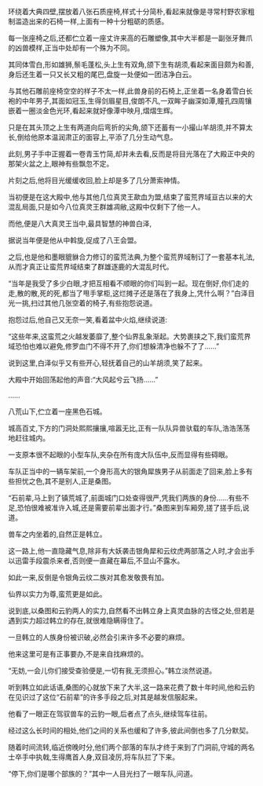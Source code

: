 
环绕着大典四壁,摆放着八张石质座椅,样式十分简朴,看起来就像是寻常村野农家粗制滥造出来的石椅一样,上面有一种十分粗砺的质感。

每一张座椅之后,还都伫立着一座丈许来高的石雕塑像,其中大半都是一副张牙舞爪的凶兽模样,正当中处却有一个殊为不同。

其同体雪白,形如雄狮,鬃毛蓬松,头上生有双角,颌下生有胡须,看起来面目颇为和善,身后还生着一只又长又粗的尾巴,盘旋一处便如一团洁净白云。

与其他石雕前座椅空空的样子不太一样,此兽身前的石椅上,正坐着一名身着雪白长袍的中年男子,其面如冠玉,生得剑眉星目,俊朗不凡,一双眸子幽深如潭,瞳孔四周镶嵌着一圈淡金色光环,看起来就好像潭中映月,熠熠生辉。

只是在其头顶之上生有两道向后弯折的尖角,颌下还蓄有一小撮山羊胡须,并不算太长,倒给他原本温润肃正的面容上,平添了几分生动气息。

此刻,男子手中正握着一卷青玉竹简,却并未去看,反而是将目光落在了大殿正中央的那架火盆之上,眼神有些飘忽不定。

片刻之后,他将目光缓缓收回,脸上却是多了几分萧索神情。

当初便是在这大殿中,他与其他几位真灵王歃血为盟,结束了蛮荒界域亘古以来的大混乱局面,只是如今八位真灵王群雄凋敝,这殿中仅剩下了他一人。

而他,便是八大真灵王当中,最具智慧的神兽白泽,

据说当年便是他从中斡旋,促成了八王会盟。

之后,也是他和墨眼貔貅合力修订的蛮荒法典,为整个蛮荒界域制订了一套基本礼法,从而才真正让蛮荒界域结束了群雄逐鹿的大混乱时代。

“当年是我受了多少白眼,才把互相看不顺眼的你们叫到一起。现在倒好,你们走的走,散的散,死的死,都当了甩手掌柜,这烂摊子还是落在了我身上,凭什么啊？”白泽目光一挑,扫过其他几张空着的椅子,有些抱怨说道。

抱怨过后,他自己又无奈一笑,看着盆中火焰,继续说道:

“这些年来,这蛮荒之火越发萎靡了,整个仙界乱象渐起。大势裹挟之下,我们蛮荒界域恐怕也难以避免,修罗血门不得不开了,你们想躲清净也躲不了了……”

说到这里,白泽似乎又有些开心,轻抚着自己的山羊胡须,笑了起来。

大殿中开始回荡起他的声音:“大风起兮云飞扬……”

……

八荒山下,伫立着一座黑色石城。

城高百丈,下方的门洞处熙熙攘攘,喧嚣无比,正有一队队异兽驮载的车队,浩浩荡荡地赶往城内。

一支原本很不起眼的小型车队,夹杂在所有庞大队伍中,反而显得有些碍眼。

车队正当中的一辆车架前,一个身形高大的银角犀族男子从前面走了回来,脸上多有些担忧之色,其不是别人,正是桑图。

“石前辈,马上到了镇荒城了,前面城门口处查得很严,凭我们两族的身份……有些不足,恐怕很难被准许入城,还是需要前辈出面才行。”桑图来到车厢旁,搓了搓手后,说道。

兽车之内坐着的,自然正是韩立。

这一路上,他一直隐藏气息,除非有大妖袭击银角犀和云纹虎两部落之人时,才会出手以迅雷手段震杀来者,否则便一直藏在幕后,不显山不露水。

如此一来,反倒是令银角云纹二族对其愈发敬畏有加。

仙界以实力为尊,蛮荒更是如此。

说到底,以桑图和云豹两人的实力,自然看不出韩立身上真灵血脉的古怪之处,但若是遇到实力超过韩立的存在,就很难隐瞒得住了。

一旦韩立的人族身份被识破,必然会引来许多不必要的麻烦。

他来这里可是有正事要办,不是来自找麻烦的。

“无妨,一会儿你们接受查验便是,一切有我,无须担心。”韩立淡然说道。

听到韩立如此话语,桑图的心就放下来了大半,这一路来花费了数十年时间,他和云豹在见识过了这位“石前辈”的许多手段之后,对其是越发信服起来。

他看了一眼正在驾驭兽车的云豹一眼,后者点了点头,继续驾车往前。

经过这么长时间的相处,他们之间的关系也缓和了许多,彼此间倒也多了几分默契。

随着时间流转,临近傍晚时分,他们两个部落的车队才终于来到了门洞前,守城的两名士卒手中执戟,生得鹰首人身,双目凌厉,将车队拦了下来。

“停下,你们是哪个部族的？”其中一人目光扫了一眼车队,问道。